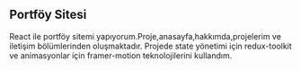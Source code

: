 Portföy Sitesi
----

React ile portföy sitemi yapıyorum.Proje,anasayfa,hakkımda,projelerim ve iletişim bölümlerinden oluşmaktadır.  Projede state yönetimi için redux-toolkit  ve animasyonlar için framer-motion teknolojilerini kullandım.
